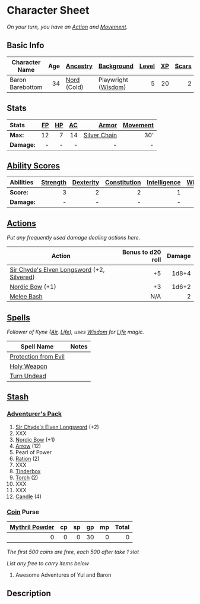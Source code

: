 # Character Sheet

*On your turn, you have an [Action](../../../Game%20Procedures/Core%20Procedures/Action.md) and [Movement](../../../Game%20Procedures/Combat/Movement.md).*

## Basic Info

| Character Name   | Age | [Ancestry](../../../Player%20Characters/Ancenstries/Ancestry.md)             | [Background](../../../Player%20Characters/Backgrounds/Background.md)                 | [Level](../../../Player%20Characters/Derived%20Statistics/Level.md) | [XP](../../../Player%20Characters/Derived%20Statistics/Experience%20Points.md) | [Scars](../../../Player%20Characters/Derived%20Statistics/Scars.md) |
| ---------------- | --: | :------------------------------------------------------------------------------ | :-------------------------------------------------------------------------------------- | ---------------------------------------------------------------------: | --------------------------------------------------------------------------------: | ---------------------------------------------------------------------: |
| Baron Barebottom |  34 | [Nord](../../../Player%20Characters/Ancenstries/Mechanical/Primal.md) (Cold) | Playwright ([Wisdom](../../../Player%20Characters/The%20Ability%20Scores/Wisdom.md)) |                                                                      5 |                                                                                20 |                                                                      2 |

## Stats

| Stats       | [FP](../../../Player%20Characters/Derived%20Statistics/Fatigue%20Points.md) | [HP](../../../Player%20Characters/Derived%20Statistics/Health%20Points.md) | [AC](../../../Player%20Characters/Derived%20Statistics/Armor%20Class.md) |                                          [Armor](../../../Items%20and%20Gear/Armor/Armor.md) | [Movement](../../../Game%20Procedures/Combat/Movement.md) |
| :---------- | --------------------------------------------------------------------------: | -------------------------------------------------------------------------: | -----------------------------------------------------------------------: | -------------------------------------------------------------------------------------------: | --------------------------------------------------------: |
| **Max:**    |                                                                          12 |                                                                          7 |                                                                       14 | [Silver Chain](../../../Items%20and%20Gear/Armor/Silvered%20Armor/Silver%20Chain%20Armor.md) |                                                       30' |
| **Damage:** |                                                                           - |                                                                          - |                                                                        - |                                                                                            - |                                                         - |

## [Ability Scores](../../../Player%20Characters/The%20Ability%20Scores/Ability%20Scores.md)

| Abilities   | [Strength](../../../Player%20Characters/The%20Ability%20Scores/Strength.md) | [Dexterity](../../../Player%20Characters/The%20Ability%20Scores/Dexterity.md) | [Constitution](../../../Player%20Characters/The%20Ability%20Scores/Constitution.md) | [Intelligence](../../../Player%20Characters/The%20Ability%20Scores/Intelligence.md) | [Wisdom](../../../Player%20Characters/The%20Ability%20Scores/Wisdom.md)<br> | [Charisma](../../../Player%20Characters/The%20Ability%20Scores/Charisma.md)<br> |
| :---------- | -----------------------------------------------------------------------------: | -------------------------------------------------------------------------------: | -------------------------------------------------------------------------------------: | -------------------------------------------------------------------------------------: | -----------------------------------------------------------------------------: | ---------------------------------------------------------------------------------: |
| **Score:**  |                                                                              3 |                                                                                2 |                                                                                      2 |                                                                                      1 |                                                                          3 (P) |                                                                                  2 |
| **Damage:** |                                                                              - |                                                                                - |                                                                                      - |                                                                                      - |                                                                              - |                                                                                  - |

## [Actions](../../../Game%20Procedures/Core%20Procedures/Action.md)

*Put any frequently used damage dealing actions here.*

| Action                                                                                                                                                                                                           | Bonus to d20 roll | Damage |
| ---------------------------------------------------------------------------------------------------------------------------------------------------------------------------------------------------------------- | ----------------: | -----: |
| [Sir Chyde's Elven Longsword](../../../Items%20and%20Gear/Weapons/Melee%20Weapons/Medium%20Skilled%20Weapon.md) (+2, [Silvered](../../../Items%20and%20Gear/Material%20Properties/Silvered%20Property.md)) |                +5 |  1d8+4 |
| [Nordic Bow](../../../Items%20and%20Gear/Weapons/Ranged%20Weapons/Medium%20Bow.md) (+1)                                                                                                                       |                +3 |  1d6+2 |
| [Melee Bash](../../../Game%20Procedures/Combat/Melee%20Attack.md#Melee%20Bash)                                                                                                                                |               N/A |      2 |

## [Spells](../../../Magic/Spells.md)

*Follower of Kyne ([Air](../../../Magic/Spells/Spell%20Domains/Air.md), [Life](../../../Magic/Spells/Spell%20Domains/Life.md)), uses [Wisdom](../../../Player%20Characters/The%20Ability%20Scores/Wisdom.md) for [Life](../../../Magic/Spells/Spell%20Domains/Life.md) magic.*

| Spell Name                                                                                              | Notes |
| ------------------------------------------------------------------------------------------------------- | ----- |
| [Protection from Evil](../../../Magic/Spells/Spells%20by%20Level/Level%201/Protection%20from%20Evil.md) |       |
| [Holy Weapon](../../../Magic/Spells/Spells%20by%20Level/Level%202/Holy%20Weapon.md)                     |       |
| [Turn Undead](../../../Magic/Spells/Spells%20by%20Level/Level%201/Turn%20Undead.md)                     |       |

## [Stash](../../../Player%20Characters/Derived%20Statistics/Stash.md)

### [Adventurer's Pack](../../../Items%20and%20Gear/Gear/100%20Coins/Adventurer's%20Pack.md)

1. [Sir Chyde's Elven Longsword](../../../Items%20and%20Gear/Weapons/Melee%20Weapons/Large%20Skilled%20Weapon.md) (+2)
2. XXX
3. [Nordic Bow](../../../Items%20and%20Gear/Weapons/Ranged%20Weapons/Medium%20Bow.md) (+1)
4. [Arrow](../../../Items%20and%20Gear/Weapons/Ammo/Arrow.md) (12)
5. Pearl of Power
6. [Ration](../../../Items%20and%20Gear/Gear/1%20Coin/Ration.md) (2)
7. XXX
8. [Tinderbox](../../../Items%20and%20Gear/Gear/10%20Coins/Tinderbox.md)
9. [Torch](../../../Items%20and%20Gear/Gear/1%20Coin/Torch.md) (2)
10. XXX
11. XXX
12. [Candle](../../../Items%20and%20Gear/Gear/10%20Coins/Candle.md) (4)

### [Coin](../../Economy/Coins.md) Purse

| [Mythril Powder](../../../Magic/Spellcasting/Mythril.md) |  cp |  sp |  gp |  mp | Total |
| -------------------------------------------------------: | --: | --: | --: | --: | ----: |
|                                                        0 |   0 |   0 |  30 |   0 |     0 |

*The first 500 coins are free, each 500 after take 1 slot*

*List any free to carry items below*

1. Awesome Adventures of Yul and Baron

## Description
